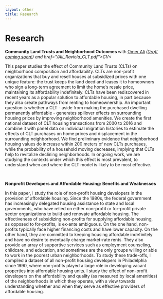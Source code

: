```yaml
---
layout: other
title: Research
---
```


<h1 class = "pageTitle"> Research </h1>


<b> Community Land Trusts and Neighborhood Outcomes </b> with [Omer Ali](https://sites.google.com/site/omeraaali/) <i>([Draft coming soon!](https://github.com/sarahraviola/sarahraviola.github.io/blob/ghpages/Ali_Raviola_CLT.pdf)) and href="/Ali_Raviola_CLT.pdf">CV<</i>

<p align="left">
 This paper studies the effect of Community Land Trusts (CLTs) on neighborhood composition and affordability. CLTs are non-profit organizations that buy and resell houses at subsidized prices with one unique feature: the trust keeps the land deed and leases it to homeowners who sign a long-term agreement to limit the home’s resale price, maintaining its affordability indefinitely. CLTs have been rediscovered in recent years as a popular solution to affordable housing, in part because they also create pathways from renting to homeownership. An important question is whether a CLT - aside from making the purchased dwelling permanently affordable - generates spillover effects on surrounding housing prices by improving neighborhood amenities. We create the first national dataset of CLT housing transactions from 2000 to 2016 and combine it with panel data on individual migration histories to estimate the effects of CLT purchases on home prices and displacement in the surrounding neighborhood. We find preliminary evidence that neighborhood housing values do increase within 200 meters of new CLTs purchases, while the probability of a household moving decreases, implying that CLTs help to revitalize declining neighborhoods. In ongoing work, we are studying the contexts under which this effect is most prevalent, to understand when and where the CLT model is likely to be most effective.
</p>

<br>

<b> Nonprofit Developers and Affordable Housing: Benefits and Weaknesses </b>

<p align="left">
In this paper, I study the role of non-profit housing developers in the provision of affordable housing. Since the 1980s, the federal government has increasingly delegated housing assistance to state and local governments, who have relied on either non-profit or for-profit private sector organizations to build and renovate affordable housing. The effectiveness of subsidizing non-profits for supplying affordable housing, as opposed to for-profits, is ex-ante ambiguous. On the one hand, non-profits typically face higher financing costs and have lower capacity. On the other hand, they are committed to keeping housing affordable indefinitely and have no desire to eventually charge market-rate rents. They also provide an array of supportive services such as employment counseling, childcare, and education, and sometimes are the only groups willing or able to work in the poorest urban neighborhoods. To study these trade-offs, I compiled a dataset of all non-profit housing developers in Philadelphia since 1990, where non-profits played a large role in developing vacant properties into affordable housing units. I study the effect of non-profit developers on the affordability and quality (as measured by local amenities) of the neighborhoods in which they operate, with a view towards understanding whether and when they serve as effective providers of affordable housing.
</p>
